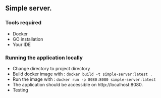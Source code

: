 ## Simple server.

### Tools required
- Docker
- GO installation
- Your IDE

### Running the application locally
- Change directory to project directory
- Build docker image with :
 `docker build -t simple-server:latest .`
- Run the image  with :
  `docker run -p 8080:8080 simple-server:latest`
- The application should be accessible on http://localhost:8080. 
- Testing 


